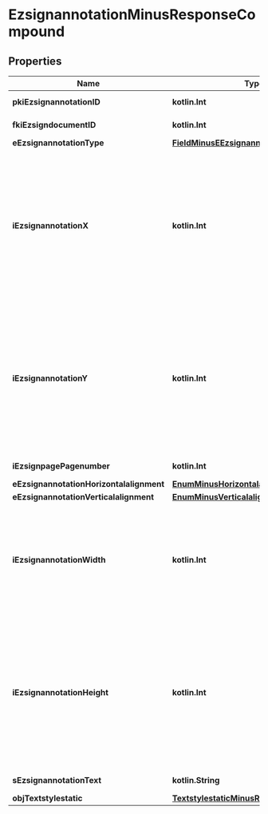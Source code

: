 
# EzsignannotationMinusResponseCompound

## Properties
Name | Type | Description | Notes
------------ | ------------- | ------------- | -------------
**pkiEzsignannotationID** | **kotlin.Int** | The unique ID of the Ezsignannotation | 
**fkiEzsigndocumentID** | **kotlin.Int** | The unique ID of the Ezsigndocument | 
**eEzsignannotationType** | [**FieldMinusEEzsignannotationType**](FieldMinusEEzsignannotationType.md) |  | 
**iEzsignannotationX** | **kotlin.Int** | The X coordinate (Horizontal) where to put the Ezsignannotation on the page.  Coordinate is calculated at 100dpi (dot per inch). So for example, if you want to put the Ezsignannotation 2 inches from the left border of the page, you would use \&quot;200\&quot; for the X coordinate. | 
**iEzsignannotationY** | **kotlin.Int** | The Y coordinate (Vertical) where to put the Ezsignannotation on the page.  Coordinate is calculated at 100dpi (dot per inch). So for example, if you want to put the Ezsignannotation 3 inches from the top border of the page, you would use \&quot;300\&quot; for the Y coordinate. | 
**iEzsignpagePagenumber** | **kotlin.Int** | The page number in the Ezsigndocument | 
**eEzsignannotationHorizontalalignment** | [**EnumMinusHorizontalalignment**](EnumMinusHorizontalalignment.md) |  |  [optional]
**eEzsignannotationVerticalalignment** | [**EnumMinusVerticalalignment**](EnumMinusVerticalalignment.md) |  |  [optional]
**iEzsignannotationWidth** | **kotlin.Int** | The Width of the Ezsignannotation.  Width is calculated at 100dpi (dot per inch). So for example, if you want to have the width of the Ezsignannotation to be 3 inches, you would use \&quot;300\&quot; for the Width. |  [optional]
**iEzsignannotationHeight** | **kotlin.Int** | The Height of the Ezsignannotation.  Height is calculated at 100dpi (dot per inch). So for example, if you want to have the height of the Ezsignannotation to be 2 inches, you would use \&quot;200\&quot; for the Height.  This can only be set if eEzsignannotationType is **StrikethroughBlock** or **Text** |  [optional]
**sEzsignannotationText** | **kotlin.String** | The Text of the Ezsignannotation |  [optional]
**objTextstylestatic** | [**TextstylestaticMinusResponseCompound**](TextstylestaticMinusResponseCompound.md) |  |  [optional]



